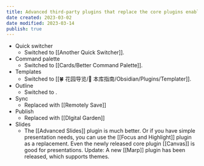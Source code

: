 ```yaml
---
title: Advanced third-party plugins that replace the core plugins enabled in this library
date created: 2023-03-02
date modified: 2023-03-14
publish: true
---
```


- Quick switcher
	- Switched to [[Another Quick Switcher]].
- Command palette
	- Switched to [[Cards/Better Command Palette]].
- Templates
	- Switched to [[🍀 花园导览/🧰 本库指南/Obsidian/Plugins/Templater]].
- Outline
	- Switched to .
- Sync
	- Replaced with [[Remotely Save]]
- Publish
	- Replaced with [[DIgital Garden]]
- Slides
	- The [[Advanced Slides]] plugin is much better. Or if you have simple presentation needs, you can use the [[Focus and Highlight]] plugin as a replacement. Even the newly released core plugin [[Canvas]] is good for presentations. Update: A new [[Marp]] plugin has been released, which supports themes. 